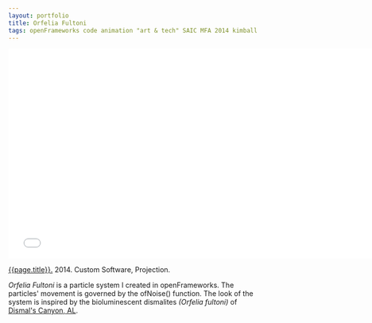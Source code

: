 ```yaml
---
layout: portfolio
title: Orfelia Fultoni
tags: openFrameworks code animation "art & tech" SAIC MFA 2014 kimball
---
```


<div class="js-video vimeo widescreen">
<iframe src="//player.vimeo.com/video/99901991?title=0&amp;byline=0&amp;portrait=0" width="750" height="422" frameborder="0" webkitallowfullscreen mozallowfullscreen allowfullscreen></iframe>
</div>

[{{page.title}}.](http://vimeo.com/99901991)  2014.  Custom Software, Projection.

*Orfelia Fultoni* is a particle system I created in openFrameworks. The particles' movement is governed by the ofNoise() function. The look of the system is inspired by the bioluminescent dismalites *(Orfelia fultoni)* of [Dismal's Canyon, AL](http://www.dismalscanyon.com/dismalites/index.html).
